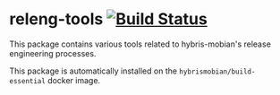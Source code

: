 releng-tools [![Build Status](https://travis-ci.com/hybris-mobian-releng/releng-tools.svg?branch=bullseye)](https://travis-ci.com/hybris-mobian-releng/releng-tools)
==================

This package contains various tools related to hybris-mobian's release
engineering processes.

This package is automatically installed on the `hybrismobian/build-essential`
docker image.
